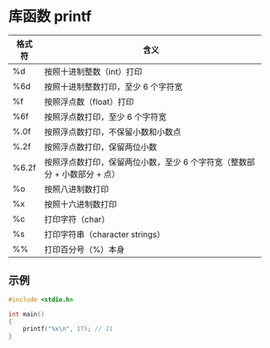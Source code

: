 # 库函数 printf

| 格式符 | 含义                                                                      |
| ------ | ------------------------------------------------------------------------- |
| %d     | 按照十进制整数（int）打印                                                 |
| %6d    | 按照十进制整数打印，至少 6 个字符宽                                       |
| %f     | 按照浮点数（float）打印                                                   |
| %6f    | 按照浮点数打印，至少 6 个字符宽                                           |
| %.0f   | 按照浮点数打印，不保留小数和小数点                                        |
| %.2f   | 按照浮点数打印，保留两位小数                                              |
| %6.2f  | 按照浮点数打印，保留两位小数，至少 6 个字符宽（整数部分 + 小数部分 + 点） |
| %o     | 按照八进制数打印                                                          |
| %x     | 按照十六进制数打印                                                        |
| %c     | 打印字符（char）                                                          |
| %s     | 打印字符串（character strings）                                           |
| %%     | 打印百分号（%）本身                                                       |

## 示例

```c
#include <stdio.h>

int main()
{
    printf("%x\n", 17); // 11
}
```